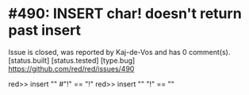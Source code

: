 
#490: INSERT char! doesn't return past insert
================================================================================
Issue is closed, was reported by Kaj-de-Vos and has 0 comment(s).
[status.built] [status.tested] [type.bug]
<https://github.com/red/red/issues/490>

red>> insert "" #"!"
== "!"
red>> insert "" "!"
== ""



